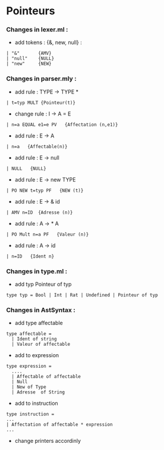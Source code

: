 # Pointeurs
### Changes in **lexer.ml** :
* add tokens : {&, new, null} :
```
| "&"       {AMV} 
| "null"    {NULL}
| "new"     {NEW}
```
### Changes in **parser.mly** :
* add rule :  TYPE -> TYPE *
```
| t=typ MULT {Pointeur(t)}
```
* change rule :  I -> A = E 
```
| n=a EQUAL e1=e PV   {Affectation (n,e1)}
```
* add rule :  E -> A 
```
| n=a   {Affectable(n)}
```
* add rule :  E -> null 
```
| NULL   {NULL}
```
* add rule :  E -> new TYPE 
```
| PO NEW t=typ PF   {NEW (t)}
```
* add rule :  E -> & id 
```
| AMV n=ID  {Adresse (n)}
```
* add rule :  A -> * A 
```
| PO Mult n=a PF   {Valeur (n)}
```
* add rule :  A -> id 
```
| n=ID   {Ident n}
```
### Changes in **type.ml** :
* add typ Pointeur of typ 
```
type typ = Bool | Int | Rat | Undefined | Pointeur of typ
```
### Changes in **AstSyntax** :
* add type affectable
```
type affectable =
  | Ident of string
  | Valeur of affectable
```
* add to expression
```
type expression =
  ....
  | Affectable of affectable
  | Null
  | New of Type
  | Adresse  of String
```
* add to instruction
```
type instruction =
...
| Affectation of affectable * expression
...
```
* change printers accordinly